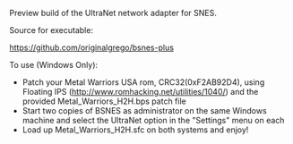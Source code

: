 Preview build of the UltraNet network adapter for SNES.

Source for executable:

https://github.com/originalgrego/bsnes-plus

To use (Windows Only):
* Patch your Metal Warriors USA rom, CRC32(0xF2AB92D4), using Floating IPS (http://www.romhacking.net/utilities/1040/) and the provided Metal_Warriors_H2H.bps patch file
* Start two copies of BSNES as administrator on the same Windows machine and select the UltraNet option in the "Settings" menu on each
* Load up Metal_Warriors_H2H.sfc on both systems and enjoy!
